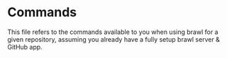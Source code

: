 # Commands

This file refers to the commands available to you when using brawl for a given repository, assuming you already have a fully setup brawl server & GitHub app.

